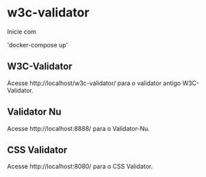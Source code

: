 # w3c-validator

Inicie com 

'docker-compose up'

## W3C-Validator
Acesse http://localhost/w3c-validator/ para o validator antigo W3C-Validator.

## Validator Nu
Acesse http://localhost:8888/ para o Validator-Nu.

## CSS Validator
Acesse http://localhost:8080/ para o CSS Validator.

